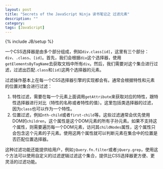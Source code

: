 ```yaml
---
layout: post
title: "Secrets of the JavaScript Ninja 读书笔记之 过滤元素"
description: ""
category: 
tags: [JavaScript]
---
```

{% include JB/setup %}

一个CSS选择器是由多个部分组成，例如`div.class[id]`，这里有三个部分：`div`、`.class`、`[id]`。首先，我们会根据`div`这个选择器，使用`getElementsByTagName`去获取文档中所有`div`。然后，我们需要对这个集合进行过滤，过滤出匹配`.class`和`[id]`这两个选择器的元素。

过滤操作基本上在每一个CSS选择器引擎的实现都会有。通常会根据特性和元素的位置对集合进行过滤：

1. 特性过滤，需要在每一个元素上面调用`getAttribute`来获取对应的特性，跟特性选择器进行对比（特性的名称或者特性的值）。这里包括类选择器的过滤，因为`class`也可以作为一个特性。
2. 位置过滤，例如`nth-child`或者`first-child`等。这些过滤通常会优先使用DOM的`children`，这个属性是这个DOM元素的所有子孙元素。如果不支持这个属性，则需要遍历每一个DOM元素，访问其`childNodes`属性，这个属性只会包含这个元素的子元素。使用这两个属性就可以判断元素在集合中的位置是否匹配位置选择器。

这种过滤功能还能提供给用户，例如`jQuery.fn.filter`或者`jQuery.grep`，使用这个方法可以使用自定义的过滤逻辑过滤这个集合，提供比CSS选择器更方便、更灵活的过滤功能。
